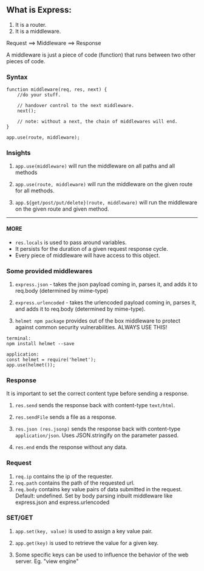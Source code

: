 ## What is Express:

1. It is a router.
2. It is a middleware.

Request ==> Middleware ==> Response

A middleware is just a piece of code (function) that runs between two other pieces of code.

### **Syntax**

```language
function middleware(req, res, next) {
    //do your stuff.

    // handover control to the next middleware.
    next();

    // note: without a next, the chain of middlewares will end.
}

app.use(route, middleware);

```

### **Insights**

1. `app.use(middleware)` will run the middleware on all paths and all methods

2. `app.use(route, middleware)` will run the middleware on the given route for all methods.

3. `app.${get/post/put/delete}(route, middleware)` will run the middleware on the given route and given method.

---

#### MORE

- `res.locals` is used to pass around variables.
- It persists for the duration of a given request response cycle.
- Every piece of middleware will have access to this object.

### **Some provided middlewares**

1. `express.json` - takes the json payload coming in, parses it, and adds it to req.body (determined by mime-type)

2. `express.urlencoded` - takes the urlencoded payload coming in, parses it, and adds it to req.body (determined by mime-type).

3. `helmet npm package` provides out of the box middleware to protect against common security vulnerabilities. ALWAYS USE THIS!

```language
terminal:
npm install helmet --save

application:
const helmet = require('helmet');
app.use(helmet());
```

### **Response**

It is important to set the correct content type before sending a response.

1. `res.send` sends the response back with content-type `text/html`.

2. `res.sendFile` sends a file as a response.

3. `res.json (res.jsonp)` sends the response back with content-type `application/json`. Uses JSON.stringify on the parameter passed.

4. `res.end` ends the response without any data.

### **Request**

1. `req.ip` contains the ip of the requester.
2. `req.path` contains the path of the requested url.
3. `req.body` contains key value pairs of data submitted in the request. Default: undefined. Set by body parsing inbuilt middleware like express.json and express.urlencoded

### **SET/GET**

1. `app.set(key, value)` is used to assign a key value pair.

2. `app.get(key)` is used to retrieve the value for a given key.

3. Some specific keys can be used to influence the behavior of the web server. Eg. "view engine"
